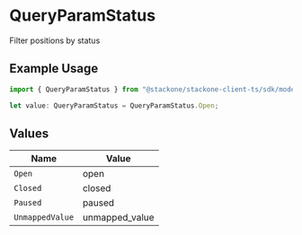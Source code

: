 # QueryParamStatus

Filter positions by status

## Example Usage

```typescript
import { QueryParamStatus } from "@stackone/stackone-client-ts/sdk/models/operations";

let value: QueryParamStatus = QueryParamStatus.Open;
```

## Values

| Name            | Value           |
| --------------- | --------------- |
| `Open`          | open            |
| `Closed`        | closed          |
| `Paused`        | paused          |
| `UnmappedValue` | unmapped_value  |